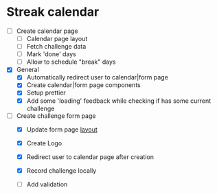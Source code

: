 # Streak calendar

* [ ] Create calendar page
  * [ ] Calendar page layout
  * [ ] Fetch challenge data
  * [ ] Mark 'done' days
  * [ ] Allow to schedule "break" days
* [x] General
  * [x] Automatically redirect user to calendar|form page
  * [x] Create calendar|form page components
  * [x] Setup prettier
  * [x] Add some 'loading' feedback while checking if has some current challenge
* [ ] Create challenge form page
  * [x] Update form page [layout](https://www.figma.com/file/hD95VJ1E2uOcWqIz8qIkqX/Streak-Calendar?node-id=0%3A1)
  * [x] Create Logo
  * [x] Redirect user to calendar page after creation
  * [x] Record challenge locally
  * [ ] Add validation 
  